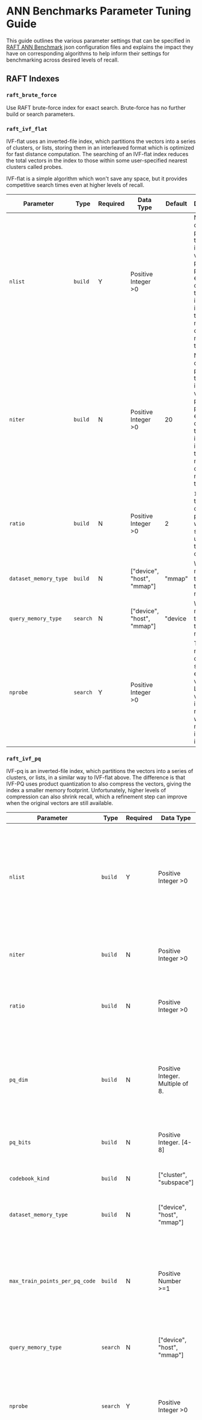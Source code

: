 # ANN Benchmarks Parameter Tuning Guide

This guide outlines the various parameter settings that can be specified in [RAFT ANN Benchmark](raft_ann_benchmarks.md) json configuration files and explains the impact they have on corresponding algorithms to help inform their settings for benchmarking across desired levels of recall.


## RAFT Indexes

### `raft_brute_force`

Use RAFT brute-force index for exact search. Brute-force has no further build or search parameters.

### `raft_ivf_flat`

IVF-flat uses an inverted-file index, which partitions the vectors into a series of clusters, or lists, storing them in an interleaved format which is optimized for fast distance computation. The searching of an IVF-flat index reduces the total vectors in the index to those within some user-specified nearest clusters called probes.

IVF-flat is a simple algorithm which won't save any space, but it provides competitive search times even at higher levels of recall.

| Parameter            | Type             | Required | Data Type                  | Default  | Description                                                                                                                                                                       |
|----------------------|------------------|----------|----------------------------|----------|-----------------------------------------------------------------------------------------------------------------------------------------------------------------------------------|
| `nlist`              | `build`    | Y        | Positive Integer >0        |          | Number of clusters to partition the vectors into. Larger values will put less points into each cluster but this will impact index build time as more clusters need to be trained. |
| `niter`              | `build`    | N        | Positive Integer >0        | 20       | Number of clusters to partition the vectors into. Larger values will put less points into each cluster but this will impact index build time as more clusters need to be trained. |
| `ratio`              | `build`    | N        | Positive Integer >0        | 2        | `1/ratio` is the number of training points which should be used to train the clusters.                                                                                            |
| `dataset_memory_type` | `build` | N | ["device", "host", "mmap"] | "mmap" | What memory type should the dataset reside?                                                                                                                                       |
| `query_memory_type`  | `search` | N | ["device", "host", "mmap"] | "device | What memory type should the queries reside? |
| `nprobe`             | `search`  | Y        | Positive Integer >0        |          | The closest number of clusters to search for each query vector. Larger values will improve recall but will search more points in the index.                                       |


### `raft_ivf_pq`

IVF-pq is an inverted-file index, which partitions the vectors into a series of clusters, or lists, in a similar way to IVF-flat above. The difference is that IVF-PQ uses product quantization to also compress the vectors, giving the index a smaller memory footprint. Unfortunately, higher levels of compression can also shrink recall, which a refinement step can improve when the original vectors are still available.

| Parameter              | Type           | Required | Data Type                        | Default | Description                                                                                                                                                                     |
|------------------------|----------------|---|----------------------------------|---------|---------------------------------------------------------------------------------------------------------------------------------------------------------------------------------|
| `nlist`                | `build`  | Y | Positive Integer >0              |         | Number of clusters to partition the vectors into. Larger values will put less points into each cluster but this will impact index build time as more clusters need to be trained. |
| `niter`                | `build`  | N | Positive Integer >0              | 20      | Number of k-means iterations to use when training the clusters.                                                                                                                 |
| `ratio`                | `build`  | N | Positive Integer >0              | 2       | `1/ratio` is the number of training points which should be used to train the clusters.                                                                                            |
| `pq_dim`               | `build`  | N | Positive Integer. Multiple of 8. | 0       | Dimensionality of the vector after product quantization. When 0, a heuristic is used to select this value. `pq_dim` * `pq_bits` must be a multiple of 8.                        |
| `pq_bits`              | `build`  | N | Positive Integer. [4-8]          | 8       | Bit length of the vector element after quantization.                                                                                                                            |
| `codebook_kind`        | `build`  | N | ["cluster", "subspace"]          | "subspace" | Type of codebook. See the [API docs](https://docs.rapids.ai/api/raft/nightly/cpp_api/neighbors_ivf_pq/#_CPPv412codebook_gen) for more detail                                 |
| `dataset_memory_type`  | `build` | N | ["device", "host", "mmap"]       | "host" | What memory type should the dataset reside?                                                                                                                                       |
| `max_train_points_per_pq_code`         | `build` | N | Positive Number >=1              | 256       | Max number of data points per PQ code used for PQ code book creation. Depending on input dataset size, the data points could be less than what user specifies.         |
| `query_memory_type`    | `search` | N | ["device", "host", "mmap"]       | "device | What memory type should the queries reside? |
| `nprobe`               | `search` | Y | Positive Integer >0              |         | The closest number of clusters to search for each query vector. Larger values will improve recall but will search more points in the index.                                     |
| `internalDistanceDtype` | `search` | N | [`float`, `half`]                | `half`  | The precision to use for the distance computations. Lower precision can increase performance at the cost of accuracy.                                                           |
| `smemLutDtype`         | `search` | N | [`float`, `half`, `fp8`]         | `half`  | The precision to use for the lookup table in shared memory. Lower precision can increase performance at the cost of accuracy.                                                   |
| `refine_ratio`         | `search` | N| Positive Number >=1              | 1       | `refine_ratio * k` nearest neighbors are queried from the index initially and an additional refinement step improves recall by selecting only the best `k` neighbors.           |

### `raft_cagra`
<a id='raft-cagra'></a>CAGRA uses a graph-based index, which creates an intermediate, approximate kNN graph using IVF-PQ and then further refining and optimizing to create a final kNN graph. This kNN graph is used by CAGRA as an index for search.

| Parameter                   | Type           | Required | Data Type                  | Default | Description                                                                                                                                                                       |
|-----------------------------|----------------|----------|----------------------------|---------|-----------------------------------------------------------------------------------------------------------------------------------------------------------------------------------|
| `graph_degree`              | `build`  | N        | Positive Integer >0        | 64 | Degree of the final kNN graph index. |
| `intermediate_graph_degree` | `build`  | N        | Positive Integer >0        | 128 | Degree of the intermediate kNN graph. |
| `graph_build_algo`          | `build`  | N | ["IVF_PQ", "NN_DESCENT"]   | "IVF_PQ" | Algorithm to use for search |
| `dataset_memory_type`       | `build`  | N | ["device", "host", "mmap"] | "mmap" | What memory type should the dataset reside while constructing the index?                                                                                                                                       |
| `query_memory_type`         | `search` | N | ["device", "host", "mmap"] | "device | What memory type should the queries reside? |
| `itopk`                     | `search_wdith`  | N        | Positive Integer >0        | 64 | Number of intermediate search results retained during the search. Higher values improve search accuracy at the cost of speed. |
| `search_width`              | `search`  | N        | Positive Integer >0        | 1 | Number of graph nodes to select as the starting point for the search in each iteration. |
| `max_iterations`            | `search`  | N        | Integer >=0                | 0 | Upper limit of search iterations. Auto select when 0. |
| `algo`                      | `search`  | N        | string                     | "auto" | Algorithm to use for search. Possible values: {"auto", "single_cta", "multi_cta", "multi_kernel"} |
| `graph_memory_type`         | `search`  | N        | string                     | "device" | Memory type to store gaph. Must be one of {"device", "host_pinned", "host_huge_page"}. |
| `internal_dataset_memory_type` | `search`  | N        | string                     | "device" | Memory type to store dataset in the index. Must be one of {"device", "host_pinned", "host_huge_page"}. |

The `graph_memory_type` or `internal_dataset_memory_type` options can be useful for large datasets that do not fit the device memory. Setting `internal_dataset_memory_type` other than `device` has negative impact on search speed. Using `host_huge_page` option is only supported on systems with Heterogeneous Memory Management or on platforms that natively support GPU access to system allocated memory, for example Grace Hopper.

To fine tune CAGRA index building we can customize IVF-PQ index builder options using the following settings. These take effect only if `graph_build_algo == "IVF_PQ"`. It is recommended to experiment using a separate IVF-PQ index to find the config that gives the largest QPS for large batch. Recall does not need to be very high, since CAGRA further optimizes the kNN neighbor graph. Some of the default values are derived from the dataset size which is assumed to be [n_vecs, dim].

| Parameter              | Type           | Required | Data Type                        | Default | Description                                                                                                                                                                     |
|------------------------|----------------|---|----------------------------------|---------|---------------------------------------------------------------------------------------------------------------------------------------------------------------------------------|
| `ivf_pq_build_nlist`                | `build`  | N | Positive Integer >0              | n_vecs / 2500        | Number of clusters to partition the vectors into. Larger values will put less points into each cluster but this will impact index build time as more clusters need to be trained. |
| `ivf_pq_build_niter`                | `build`  | N | Positive Integer >0              | 25      | Number of k-means iterations to use when training the clusters.                                                                                                                 |
| `ivf_pq_build_ratio`                | `build`  | N | Positive Integer >0              | 10      | `1/ratio` is the number of training points which should be used to train the clusters.                                                                                            |
| `ivf_pq_build_pq_dim`               | `build`  | N | Positive Integer. Multiple of 8. | dim/2 rounded up to 8     | Dimensionality of the vector after product quantization. When 0, a heuristic is used to select this value. `pq_dim` * `pq_bits` must be a multiple of 8.                        |
| `ivf_pq_build_pq_bits`              | `build`  | N | Positive Integer. [4-8]          | 8       | Bit length of the vector element after quantization.                                                                                                                            |
| `ivf_pq_build_codebook_kind`        | `build`  | N | ["cluster", "subspace"]          | "subspace" | Type of codebook. See the [API docs](https://docs.rapids.ai/api/raft/nightly/cpp_api/neighbors_ivf_pq/#_CPPv412codebook_gen) for more detail                                 |
| `ivf_pq_search_nprobe`               | `build` | N | Positive Integer >0              | min(2*dim, nlist)        | The closest number of clusters to search for each query vector.                                    |
| `ivf_pq_search_internalDistanceDtype` | `build` | N | [`float`, `half`]                | `fp8`  | The precision to use for the distance computations. Lower precision can increase performance at the cost of accuracy.                                                           |
| `ivf_pq_search_smemLutDtype`         | `build` | N | [`float`, `half`, `fp8`]         | `half`  | The precision to use for the lookup table in shared memory. Lower precision can increase performance at the cost of accuracy.                                                   |
| `ivf_pq_search_refine_ratio`         | `build` | N| Positive Number >=1              | 2       | `refine_ratio * k` nearest neighbors are queried from the index initially and an additional refinement step improves recall by selecting only the best `k` neighbors.           |

Alternatively, if `graph_build_algo == "NN_DESCENT"`, then we can customize the following parameters

| Parameter                   | Type           | Required | Data Type                  | Default | Description                                                                                                                                                                       |
|-----------------------------|----------------|----------|----------------------------|---------|-----------------------------------------------------------------------------------------------------------------------------------------------------------------------------------|
| `nn_descent_niter`          | `build`  | N        | Positive Integer>0         | 20 | Number of NN Descent iterations. |
| `nn_descent_intermediate_graph_degree`          | `build`  | N        | Positive Integer>0         | `intermediate_graph_degree` * 1.5 | Intermadiate graph degree during NN descent iterations |
| `nn_descent_max_iterations`          | `build`  | N        | Positive Integer>0         | 20 | Alias for `nn_descent_niter` |
| `nn_descent_termination_threshold`          | `build`  | N        | Positive float>0         | 0.0001 | Termination threshold for NN descent. |

### `raft_cagra_hnswlib`
This is a benchmark that enables interoperability between `CAGRA` built `HNSW` search. It uses the `CAGRA` built graph as the base layer of an `hnswlib` index to search queries only within the base layer (this is enabled with a simple patch to `hnswlib`).

`build` : Same as `build` of [CAGRA](#raft-cagra)

`search` : Same as `search` of [hnswlib](#hnswlib)

## FAISS Indexes

### `faiss_gpu_flat`

Use FAISS flat index on the GPU, which performs an exact search using brute-force and doesn't have any further build or search parameters. 

### `faiss_gpu_ivf_flat`

IVF-flat uses an inverted-file index, which partitions the vectors into a series of clusters, or lists, storing them in an interleaved format which is optimized for fast distance computation. The searching of an IVF-flat index reduces the total vectors in the index to those within some user-specified nearest clusters called probes.

IVF-flat is a simple algorithm which won't save any space, but it provides competitive search times even at higher levels of recall.

| Parameter | Type           | Required | Data Type           | Default | Description                                                                                                                                                                       |
|-----------|----------------|----------|---------------------|---------|-----------------------------------------------------------------------------------------------------------------------------------------------------------------------------------|
| `nlists`  | `build`  | Y        | Positive Integer >0 |         | Number of clusters to partition the vectors into. Larger values will put less points into each cluster but this will impact index build time as more clusters need to be trained. |
| `ratio`   | `build`  | N        | Positive Integer >0 | 2       | `1/ratio` is the number of training points which should be used to train the clusters.                                                                                            |
| `nprobe`  | `search` | Y        | Positive Integer >0 | | The closest number of clusters to search for each query vector. Larger values will improve recall but will search more points in the index.                                       |

### `faiss_gpu_ivf_pq`

IVF-pq is an inverted-file index, which partitions the vectors into a series of clusters, or lists, in a similar way to IVF-flat above. The difference is that IVF-PQ uses product quantization to also compress the vectors, giving the index a smaller memory footprint. Unfortunately, higher levels of compression can also shrink recall, which a refinement step can improve when the original vectors are still available.

| Parameter        | Type           | Required | Data Type                        | Default | Description                                                                                                                                                                       |
|------------------|----------------|----------|----------------------------------|---------|-----------------------------------------------------------------------------------------------------------------------------------------------------------------------------------|
| `nlist`          | `build`  | Y        | Positive Integer >0              |         | Number of clusters to partition the vectors into. Larger values will put less points into each cluster but this will impact index build time as more clusters need to be trained. |
| `ratio`          | `build`  | N        | Positive Integer >0              | 2       | `1/ratio` is the number of training points which should be used to train the clusters.                                                                                            |
| `M_ratio`        | `build`  | Y        | Positive Integer Power of 2 [8-64] |         | Ratio of numbeer of chunks or subquantizers for each vector. Computed by `dims` / `M_ratio`                                                                                         |
| `usePrecomputed` | `build`  | N        | Boolean. Default=`false`         | `false` | Use pre-computed lookup tables to speed up search at the cost of increased memory usage.                                                                                          |
| `useFloat16`     | `build`  | N        | Boolean. Default=`false`         | `false`  | Use half-precision floats for clustering step.                                                                                                                                    |
| `nprobe`         | `search` | Y        | Positive Integer >0              |         | The closest number of clusters to search for each query vector. Larger values will improve recall but will search more points in the index.                                       |
| `refine_ratio`   | `search` | N| Positive Number >=1          | 1       | `refine_ratio * k` nearest neighbors are queried from the index initially and an additional refinement step improves recall by selecting only the best `k` neighbors.             |

### `faiss_cpu_flat`

Use FAISS flat index on the CPU, which performs an exact search using brute-force and doesn't have any further build or search parameters.


| Parameter | Type           | Required | Data Type           | Default | Description                                                                                                                                                                       |
|-----------|----------------|----------|---------------------|---------|-----------------------------------------------------------------------------------------------------------------------------------------------------------------------------------|
| `numThreads`     | `search` | N        | Positive Integer >0                  | 1       | Number of threads to use for queries.                                                                                                                                                                                                                                                             |

### `faiss_cpu_ivf_flat`

Use FAISS IVF-Flat index on CPU

| Parameter | Type           | Required | Data Type           | Default | Description                                                                                                                                                                       |
|----------|----------------|----------|---------------------|---------|-----------------------------------------------------------------------------------------------------------------------------------------------------------------------------------|
| `nlist`  | `build`  | Y        | Positive Integer >0 |         | Number of clusters to partition the vectors into. Larger values will put less points into each cluster but this will impact index build time as more clusters need to be trained. |
| `ratio`  | `build`  | N        | Positive Integer >0 | 2       | `1/ratio` is the number of training points which should be used to train the clusters.                                                                                            |
| `nprobe` | `search` | Y        | Positive Integer >0 | | The closest number of clusters to search for each query vector. Larger values will improve recall but will search more points in the index.                                       |
| `numThreads`    | `search` | N        | Positive Integer >0                  | 1       | Number of threads to use for queries.                                                                                                                                                                                                                                                             |

### `faiss_cpu_ivf_pq`

Use FAISS IVF-PQ index on CPU

| Parameter        | Type           | Required | Data Type                          | Default | Description                                                                                                                                                                   |
|------------------|----------------|----------|------------------------------------|---------|-------------------------------------------------------------------------------------------------------------------------------------------------------------------------------|
| `nlist`          | `build`  | Y        | Positive Integer >0                |         | Number of clusters to partition the vectors into. Larger values will put less points into each cluster but this will impact index build time as more clusters need to be trained. |
| `ratio`          | `build`  | N        | Positive Integer >0                | 2       | `1/ratio` is the number of training points which should be used to train the clusters.                                                                                        |
| `M`              | `build`  | Y        | Positive Integer Power of 2 [8-64] |         | Number of chunks or subquantizers for each vector.                                                                                                                            |
| `usePrecomputed` | `build`  | N        | Boolean. Default=`false`           | `false` | Use pre-computed lookup tables to speed up search at the cost of increased memory usage.                                                                                      |
| `bitsPerCode`    | `build`  | N        | Positive Integer [4-8]             | 8       | Number of bits to use for each code.                                                                                                                                          |
| `nprobe`         | `search` | Y        | Positive Integer >0                |         | The closest number of clusters to search for each query vector. Larger values will improve recall but will search more points in the index.                                   |
| `refine_ratio`   | `search` | N| Positive Number >=1                | 1       | `refine_ratio * k` nearest neighbors are queried from the index initially and an additional refinement step improves recall by selecting only the best `k` neighbors.         |
| `numThreads`     | `search` | N        | Positive Integer >0                  | 1       | Number of threads to use for queries.                                                                                                                                                                                                                                                             |


## HNSW
<a id='hnswlib'></a>
### `hnswlib`

| Parameter        | Type      | Required | Data Type                            | Default | Description                                                                                                                                                                                                                                                                                       |
|------------------|-----------|----------|--------------------------------------|---------|---------------------------------------------------------------------------------------------------------------------------------------------------------------------------------------------------------------------------------------------------------------------------------------------------|
| `efConstruction` | `build`   | Y        | Positive Integer >0                  |         | Controls index time and accuracy. Bigger values increase the index quality. At some point, increasing this will no longer improve the quality.                                                                                                                                                    |
| `M`              | `build`   | Y        | Positive Integer often between 2-100 |         | Number of bi-directional links create for every new element during construction. Higher values work for higher intrinsic dimensionality and/or high recall, low values can work for datasets with low intrinsic dimensionality and/or low recalls. Also affects the algorithm's memory consumption. |
| `numThreads`     | `build`   | N        | Positive Integer >0                  | 1       | Number of threads to use to build the index.                                                                                                                                                                                                                                                      |
| `ef`             | `search`  | Y        | Positive Integer >0                  |         | Size of the dynamic list for the nearest neighbors used for search. Higher value leads to more accurate but slower search. Cannot be lower than `k`.                                                                                                                                              |
| `numThreads`     | `search` | N        | Positive Integer >0                  | 1       | Number of threads to use for queries.                                                                                                                                                                                                                                                             |

Please refer to [HNSW algorithm parameters guide](https://github.com/nmslib/hnswlib/blob/master/ALGO_PARAMS.md) from `hnswlib` to learn more about these arguments.